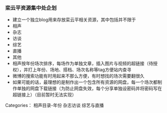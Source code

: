 ### 栾云平资源集中处企划

+ 建立一个独立blog用来存放栾云平相关资源，其中包括并不限于
 + 相声
 + 杂志
 + 访谈
 + 综艺
 + 直播
 + 其他
+ 相声按年份场次排序，每场作为单独文章，插入图片与视频的超链接（待授权），并打上年份、场地、搭档、场次名称等tag方便站内查寻
 + 微博的搜索功能有时用起来不那么方便，有时想找的场次需要翻很久
 + 如果可能的话，最理想的是制作出一个包含所有资源的网盘，每一个场次都制作单独的网盘下载链接（为防止网盘失效，每个分享单独设密码并将密码写在超链接上）（目前暂时无法实现）

Categories：
    相声目录-年份
    杂志访谈
    综艺与直播
